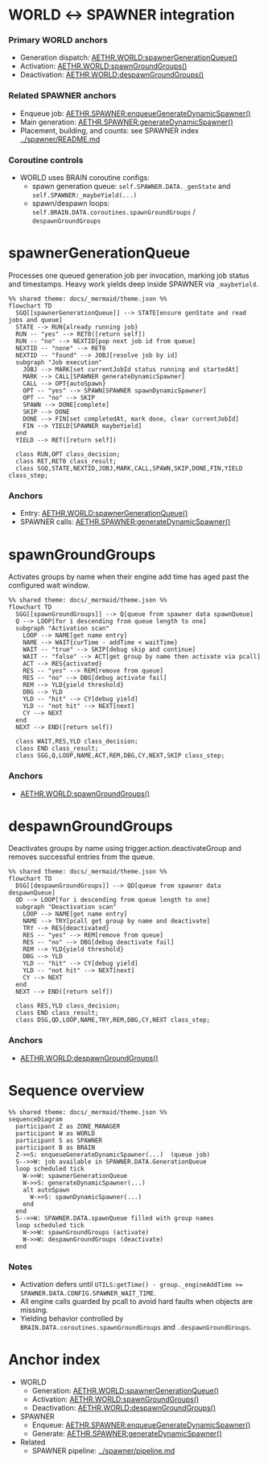 # WORLD ↔ SPAWNER integration

### Primary WORLD anchors
- Generation dispatch: [AETHR.WORLD:spawnerGenerationQueue()](../../dev/WORLD.lua:801)
- Activation: [AETHR.WORLD:spawnGroundGroups()](../../dev/WORLD.lua:538)
- Deactivation: [AETHR.WORLD:despawnGroundGroups()](../../dev/WORLD.lua:590)

### Related SPAWNER anchors
- Enqueue job: [AETHR.SPAWNER:enqueueGenerateDynamicSpawner()](../../dev/SPAWNER.lua:520)
- Main generation: [AETHR.SPAWNER:generateDynamicSpawner()](../../dev/SPAWNER.lua:563)
- Placement, building, and counts: see SPAWNER index [../spawner/README.md](../spawner/README.md)

### Coroutine controls
- WORLD uses BRAIN coroutine configs:
  - spawn generation queue: `self.SPAWNER.DATA._genState` and `self.SPAWNER:_maybeYield(...)`
  - spawn/despawn loops: `self.BRAIN.DATA.coroutines.spawnGroundGroups` / `despawnGroundGroups`

# spawnerGenerationQueue

Processes one queued generation job per invocation, marking job status and timestamps. Heavy work yields deep inside SPAWNER via `_maybeYield`.

```mermaid
%% shared theme: docs/_mermaid/theme.json %%
flowchart TD
  SGQ[[spawnerGenerationQueue]] --> STATE[ensure genState and read jobs and queue]
  STATE --> RUN{already running job}
  RUN -- "yes" --> RET0([return self])
  RUN -- "no" --> NEXTID[pop next job id from queue]
  NEXTID -- "none" --> RET0
  NEXTID -- "found" --> JOBJ[resolve job by id]
  subgraph "Job execution"
    JOBJ --> MARK[set currentJobId status running and startedAt]
    MARK --> CALL[SPAWNER generateDynamicSpawner]
    CALL --> OPT{autoSpawn}
    OPT -- "yes" --> SPAWN[SPAWNER spawnDynamicSpawner]
    OPT -- "no" --> SKIP
    SPAWN --> DONE[complete]
    SKIP --> DONE
    DONE --> FIN[set completedAt, mark done, clear currentJobId]
    FIN --> YIELD[SPAWNER maybeYield]
  end
  YIELD --> RET([return self])

  class RUN,OPT class_decision;
  class RET,RET0 class_result;
  class SGQ,STATE,NEXTID,JOBJ,MARK,CALL,SPAWN,SKIP,DONE,FIN,YIELD class_step;
```

### Anchors
- Entry: [AETHR.WORLD:spawnerGenerationQueue()](../../dev/WORLD.lua:801)
- SPAWNER calls: [AETHR.SPAWNER:generateDynamicSpawner()](../../dev/SPAWNER.lua:563)

# spawnGroundGroups

Activates groups by name when their engine add time has aged past the configured wait window.

```mermaid
%% shared theme: docs/_mermaid/theme.json %%
flowchart TD
  SGG[[spawnGroundGroups]] --> Q[queue from spawner data spawnQueue]
  Q --> LOOP[for i descending from queue length to one]
  subgraph "Activation scan"
    LOOP --> NAME[get name entry]
    NAME --> WAIT{curTime - addTime < waitTime}
    WAIT -- "true" --> SKIP[debug skip and continue]
    WAIT -- "false" --> ACT[get group by name then activate via pcall]
    ACT --> RES{activated}
    RES -- "yes" --> REM[remove from queue]
    RES -- "no" --> DBG[debug activate fail]
    REM --> YLD{yield threshold}
    DBG --> YLD
    YLD -- "hit" --> CY[debug yield]
    YLD -- "not hit" --> NEXT[next]
    CY --> NEXT
  end
  NEXT --> END([return self])

  class WAIT,RES,YLD class_decision;
  class END class_result;
  class SGG,Q,LOOP,NAME,ACT,REM,DBG,CY,NEXT,SKIP class_step;
```

### Anchors
- [AETHR.WORLD:spawnGroundGroups()](../../dev/WORLD.lua:538)

# despawnGroundGroups

Deactivates groups by name using trigger.action.deactivateGroup and removes successful entries from the queue.

```mermaid
%% shared theme: docs/_mermaid/theme.json %%
flowchart TD
  DSG[[despawnGroundGroups]] --> QD[queue from spawner data despawnQueue]
  QD --> LOOP[for i descending from queue length to one]
  subgraph "Deactivation scan"
    LOOP --> NAME[get name entry]
    NAME --> TRY[pcall get group by name and deactivate]
    TRY --> RES{deactivated}
    RES -- "yes" --> REM[remove from queue]
    RES -- "no" --> DBG[debug deactivate fail]
    REM --> YLD{yield threshold}
    DBG --> YLD
    YLD -- "hit" --> CY[debug yield]
    YLD -- "not hit" --> NEXT[next]
    CY --> NEXT
  end
  NEXT --> END([return self])

  class RES,YLD class_decision;
  class END class_result;
  class DSG,QD,LOOP,NAME,TRY,REM,DBG,CY,NEXT class_step;
```

### Anchors
- [AETHR.WORLD:despawnGroundGroups()](../../dev/WORLD.lua:590)

# Sequence overview

```mermaid
%% shared theme: docs/_mermaid/theme.json %%
sequenceDiagram
  participant Z as ZONE_MANAGER
  participant W as WORLD
  participant S as SPAWNER
  participant B as BRAIN
  Z->>S: enqueueGenerateDynamicSpawner(...)  (queue job)
  S-->>W: job available in SPAWNER.DATA.GenerationQueue
  loop scheduled tick
    W->>W: spawnerGenerationQueue
    W->>S: generateDynamicSpawner(...)
    alt autoSpawn
      W->>S: spawnDynamicSpawner(...)
    end
  end
  S-->>W: SPAWNER.DATA.spawnQueue filled with group names
  loop scheduled tick
    W->>W: spawnGroundGroups (activate)
    W->>W: despawnGroundGroups (deactivate)
  end
```

### Notes
- Activation defers until `UTILS:getTime() - group._engineAddTime >= SPAWNER.DATA.CONFIG.SPAWNER_WAIT_TIME`.
- All engine calls guarded by pcall to avoid hard faults when objects are missing.
- Yielding behavior controlled by `BRAIN.DATA.coroutines.spawnGroundGroups` and `.despawnGroundGroups`.

# Anchor index

- WORLD
  - Generation: [AETHR.WORLD:spawnerGenerationQueue()](../../dev/WORLD.lua:801)
  - Activation: [AETHR.WORLD:spawnGroundGroups()](../../dev/WORLD.lua:538)
  - Deactivation: [AETHR.WORLD:despawnGroundGroups()](../../dev/WORLD.lua:590)
- SPAWNER
  - Enqueue: [AETHR.SPAWNER:enqueueGenerateDynamicSpawner()](../../dev/SPAWNER.lua:520)
  - Generate: [AETHR.SPAWNER:generateDynamicSpawner()](../../dev/SPAWNER.lua:563)
- Related
  - SPAWNER pipeline: [../spawner/pipeline.md](../spawner/pipeline.md)